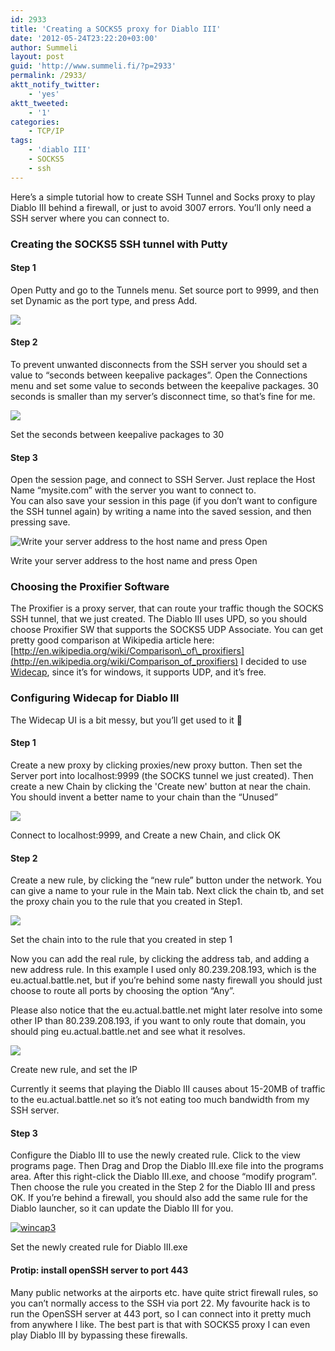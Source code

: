 ```yaml
---
id: 2933
title: 'Creating a SOCKS5 proxy for Diablo III'
date: '2012-05-24T23:22:20+03:00'
author: Summeli
layout: post
guid: 'http://www.summeli.fi/?p=2933'
permalink: /2933/
aktt_notify_twitter:
    - 'yes'
aktt_tweeted:
    - '1'
categories:
    - TCP/IP
tags:
    - 'diablo III'
    - SOCKS5
    - ssh
---
```


Here’s a simple tutorial how to create SSH Tunnel and Socks proxy to play Diablo III behind a firewall, or just to avoid 3007 errors. You’ll only need a SSH server where you can connect to.

### Creating the SOCKS5 SSH tunnel with Putty

#### Step 1

Open Putty and go to the Tunnels menu. Set source port to 9999, and then set Dynamic as the port type, and press Add.

![](/wp-content/uploads/2012/05/putty1-300x291.png)

#### Step 2

To prevent unwanted disconnects from the SSH server you should set a value to “seconds between keepalive packages”. Open the Connections menu and set some value to seconds between the keepalive packages. 30 seconds is smaller than my server’s disconnect time, so that’s fine for me.

![](/wp-content/uploads/2012/05/putty3-300x265.png)

Set the seconds between keepalive packages to 30


#### Step 3

Open the session page, and connect to SSH Server. Just replace the Host Name “mysite.com” with the server you want to connect to.  
You can also save your session in this page (if you don’t want to configure the SSH tunnel again) by writing a name into the saved session, and then pressing save.

![Write your server address to the host name and press Open](/wp-content/uploads/2012/05/putty2-300x290.png)

Write your server address to the host name and press Open

### Choosing the Proxifier Software

The Proxifier is a proxy server, that can route your traffic though the SOCKS SSH tunnel, that we just created. The Diablo III uses UPD, so you should choose Proxifier SW that supports the SOCKS5 UDP Associate. You can get pretty good comparison at Wikipedia article here: [http://en.wikipedia.org/wiki/Comparison\_of\_proxifiers](http://en.wikipedia.org/wiki/Comparison_of_proxifiers) I decided to use [Widecap](http://www.widecap.com/), since it’s for windows, it supports UDP, and it’s free.

### Configuring Widecap for Diablo III

The Widecap UI is a bit messy, but you’ll get used to it 🙂  

#### Step 1

Create a new proxy by clicking proxies/new proxy button. Then set the Server port into localhost:9999 (the SOCKS tunnel we just created). Then create a new Chain by clicking the 'Create new' button at near the chain. You should invent a better name to your chain than the “Unused”

![](/wp-content/uploads/2012/05/wincap1-268x300.png)

Connect to localhost:9999, and Create a new Chain, and click OK

#### Step 2    

Create a new rule, by clicking the “new rule” button under the network. You can give a name to your rule in the Main tab. Next click the chain tb, and set the proxy chain you to the rule that you created in Step1.

![](/wp-content/uploads/2012/05/widecap_forgot-300x239.png)

Set the chain into to the rule that you created in step 1

Now you can add the real rule, by clicking the address tab, and adding a new address rule. In this example I used only 80.239.208.193, which is the eu.actual.battle.net, but if you’re behind some nasty firewall you should just choose to route all ports by choosing the option “Any”. 

Please also notice that the eu.actual.battle.net might later resolve into some other IP than 80.239.208.193, if you want to only route that domain, you should ping eu.actual.battle.net and see what it resolves. 


![](/wp-content/uploads/2012/05/wincap2-300x250.png)

Create new rule, and set the IP

Currently it seems that playing the Diablo III causes about 15-20MB of traffic to the eu.actual.battle.net so it’s not eating too much bandwidth from my SSH server.  

#### Step 3

Configure the Diablo III to use the newly created rule. Click to the view programs page. Then Drag and Drop the Diablo III.exe file into the programs area. After this right-click the Diablo III.exe, and choose “modify program”. Then choose the rule you created in the Step 2 for the Diablo III and press OK. If you’re behind a firewall, you should also add the same rule for the Diablo launcher, so it can update the Diablo III for you.

[![wincap3](/wp-content/uploads/2012/05/wincap3-300x111.png)](/wp-content/uploads/2012/05/wincap3.png)   

Set the newly created rule for Diablo III.exe

#### Protip: install openSSH server to port 443

Many public networks at the airports etc. have quite strict firewall rules, so you can’t normally access to the SSH via port 22. My favourite hack is to run the OpenSSH server at 443 port, so I can connect into it pretty much from anywhere I like. The best part is that with SOCKS5 proxy I can even play Diablo III by bypassing these firewalls.